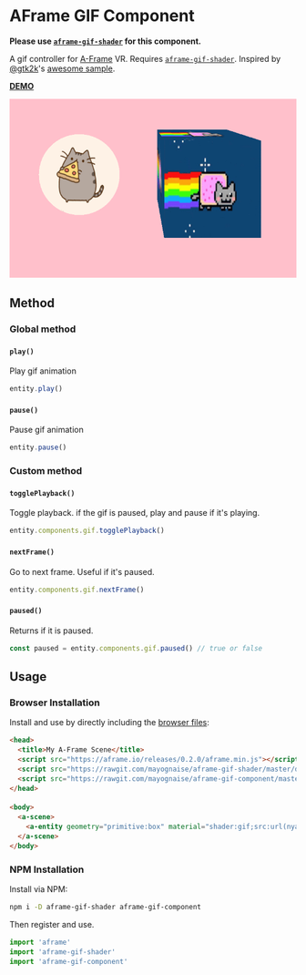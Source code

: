 # AFrame GIF Component

**Please use [`aframe-gif-shader`](https://github.com/mayognaise/aframe-gif-shader) for this component.**

A gif controller for [A-Frame](https://aframe.io) VR. Requires [`aframe-gif-shader`](https://github.com/mayognaise/aframe-gif-shader).
Inspired by [@gtk2k](https://github.com/gtk2k)'s [awesome sample](https://github.com/gtk2k/gtk2k.github.io/tree/master/animation_gif).

**[DEMO](https://mayognaise.github.io/aframe-gif-component/basic/index.html)**

![example](example.gif)

## Method

### Global method

#### `play()`

Play gif animation

```js
entity.play()
```

#### `pause()`

Pause gif animation

```js
entity.pause()
```

### Custom method

#### `togglePlayback()`

Toggle playback. if the gif is paused, play and pause if it's playing.

```js
entity.components.gif.togglePlayback()
```

#### `nextFrame()`

Go to next frame. Useful if it's paused.

```js
entity.components.gif.nextFrame()
```


#### `paused()`

Returns if it is paused.

```js
const paused = entity.components.gif.paused() // true or false
```


## Usage

### Browser Installation

Install and use by directly including the [browser files](dist):

```html
<head>
  <title>My A-Frame Scene</title>
  <script src="https://aframe.io/releases/0.2.0/aframe.min.js"></script>
  <script src="https://rawgit.com/mayognaise/aframe-gif-shader/master/dist/aframe-gif-shader.min.js"></script>
  <script src="https://rawgit.com/mayognaise/aframe-gif-component/master/dist/aframe-gif-component.min.js"></script>
</head>

<body>
  <a-scene>
    <a-entity geometry="primitive:box" material="shader:gif;src:url(nyancat.gif);" gif="src:nyancat.gif;"></a-entity>
  </a-scene>
</body>
```

### NPM Installation

Install via NPM:

```bash
npm i -D aframe-gif-shader aframe-gif-component
```

Then register and use.

```js
import 'aframe'
import 'aframe-gif-shader'
import 'aframe-gif-component'
```



